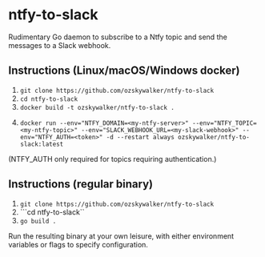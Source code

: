 # ntfy-to-slack

Rudimentary Go daemon to subscribe to a Ntfy topic and send the messages to a Slack webhook.

## Instructions (Linux/macOS/Windows docker)

1. ```git clone https://github.com/ozskywalker/ntfy-to-slack```
2. ```cd ntfy-to-slack```
3. ```docker build -t ozskywalker/ntfy-to-slack .```
4. ```
   docker run --env="NTFY_DOMAIN=<my-ntfy-server>" --env="NTFY_TOPIC=<my-ntfy-topic>" --env="SLACK_WEBHOOK_URL=<my-slack-webhook>" --env="NTFY_AUTH=<token>" -d --restart always ozskywalker/ntfy-to-slack:latest
   ```

(NTFY_AUTH only required for topics requiring authentication.)

## Instructions (regular binary)

1. ```git clone https://github.com/ozskywalker/ntfy-to-slack```
2. ```cd ntfy-to-slack``
3. ```go build .```

Run the resulting binary at your own leisure, with either environment variables or flags to specify configuration.